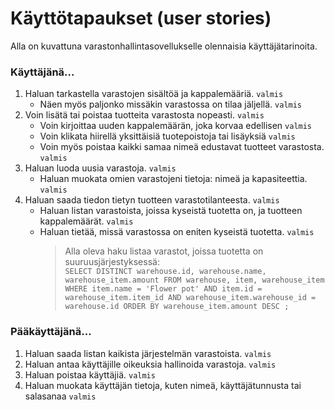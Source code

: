 # Käyttötapaukset (user stories)

Alla on kuvattuna varastonhallintasovellukselle olennaisia käyttäjätarinoita.

### Käyttäjänä...

1. Haluan tarkastella varastojen sisältöä ja kappalemääriä. `valmis`
    - Näen myös paljonko missäkin varastossa on tilaa jäljellä. `valmis`
2. Voin lisätä tai poistaa tuotteita varastosta nopeasti. `valmis`
    - Voin kirjoittaa uuden kappalemäärän, joka korvaa edellisen `valmis`
    - Voin klikata hiirellä yksittäisiä tuotepoistoja tai lisäyksiä `valmis`
    - Voin myös poistaa kaikki samaa nimeä edustavat tuotteet varastosta. `valmis`
3. Haluan luoda uusia varastoja. `valmis`
    - Haluan muokata omien varastojeni tietoja: nimeä ja kapasiteettia. `valmis`
4. Haluan saada tiedon tietyn tuotteen varastotilanteesta. `valmis`
    - Haluan listan varastoista, joissa kyseistä tuotetta on, ja tuotteen kappalemäärät. `valmis`
    - Haluan tietää, missä varastossa on eniten kyseistä tuotetta. `valmis`
        > Alla oleva haku listaa varastot, joissa tuotetta on suuruusjärjestyksessä:  
        > `SELECT DISTINCT warehouse.id, warehouse.name, warehouse_item.amount FROM warehouse, item, warehouse_item WHERE item.name = 'Flower pot' AND item.id = warehouse_item.item_id AND warehouse_item.warehouse_id = warehouse.id ORDER BY warehouse_item.amount DESC ;`
    
### Pääkäyttäjänä...

1. Haluan saada listan kaikista järjestelmän varastoista. `valmis`
2. Haluan antaa käyttäjille oikeuksia hallinoida varastoja. `valmis`
3. Haluan poistaa käyttäjiä. `valmis`
4. Haluan muokata käyttäjän tietoja, kuten nimeä, käyttäjätunnusta tai salasanaa `valmis`
